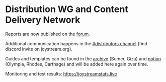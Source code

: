 # Distribution WG and Content Delivery Network

Reports are now published on the [forum](https://pioneerapp.xyz/#/forum/thread/2).

Additional communication happens in the [#distributors channel](https://discord.com/channels/811216481340751934/933726271832227911) (find discord invite on joystream.org).

Guides and templates can be found in the [archive](archive) (Sumer, Giza) and [notion](https://joystream.notion.site/Distribution-1f4cfbbb2e934c79bf20b8db7f019d32) (Olympia, Rhodes, Carthage) and will be added here again over time.

Monitoring and test results: https://joystreamstats.live
